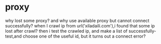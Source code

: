 # proxy
why lost some proxy? and why use available proxy but cannot connect successfully?
when I crawl ip from url('xiladaili.com'),i found that some ip lost after crawl?
then i test the crawled ip, and make a list of successfully-test,and choose one of the useful id, but it turns out a connect error?
